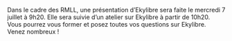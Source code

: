 Dans le cadre des RMLL, une présentation d’Ekylibre sera faite le mercredi 7 juillet à 9h20. Elle sera suivie d’un atelier sur Ekylibre à partir de 10h20. Vous pourrez vous former et posez toutes vos questions sur Ekylibre. Venez nombreux !